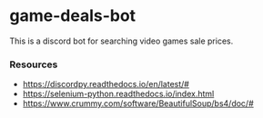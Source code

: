 # game-deals-bot
This is a discord bot for searching video games sale prices.

### Resources
- https://discordpy.readthedocs.io/en/latest/#
- https://selenium-python.readthedocs.io/index.html
- https://www.crummy.com/software/BeautifulSoup/bs4/doc/#
